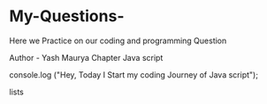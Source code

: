 # My-Questions-
Here we Practice on our coding and programming Question 

Author - Yash Maurya
Chapter Java script

console.log ("Hey, Today I Start my coding Journey of Java script");

lists 


